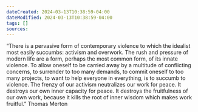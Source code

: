 ```yaml
---
dateCreated: 2024-03-13T10:38:59-04:00
dateModified: 2024-03-13T10:38:59-04:00
tags: []
sources: 
---
```


“There is a pervasive form of contemporary violence to which the idealist most easily succumbs: activism and overwork. The rush and pressure of modern life are a form, perhaps the most common form, of its innate violence. To allow oneself to be carried away by a multitude of conflicting concerns, to surrender to too many demands, to commit oneself to too many projects, to want to help everyone in everything, is to succumb to violence. The frenzy of our activism neutralizes our work for peace. It destroys our own inner capacity for peace. It destroys the fruitfulness of our own work, because it kills the root of inner wisdom which makes work fruitful.” Thomas Merton